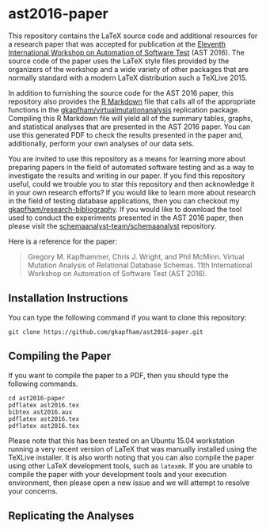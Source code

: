 # ast2016-paper

This repository contains the LaTeX source code and additional resources for a research paper that was accepted for
publication at the [Eleventh International Workshop on Automation of Software Test](http://tech.brookes.ac.uk/AST2016/)
(AST 2016). The source code of the paper uses the LaTeX style files provided by the organizers of the workshop and a
wide variety of other packages that are normally standard with a modern LaTeX distribution such a TeXLive 2015.

In addition to furnishing the source code for the AST 2016 paper, this repository also provides the [R
Markdown](http://rmarkdown.rstudio.com/) file that calls all of the appropriate functions in the
[gkapfham/virtualmutationanalysis](http://github.com/gkapfham/virtualmutationanalysis) replication package. Compiling
this R Markdown file will yield all of the summary tables, graphs, and statistical analyses that are presented in the
AST 2016 paper. You can use this generated PDF to check the results presented in the paper and, additionally, perform
your own analyses of our data sets.

You are invited to use this repository as a means for learning more about preparing papers in the field of automated
software testing and as a way to investigate the results and writing in our paper. If you find this repository useful,
could we trouble you to star this repository and then acknowledge it in your own research efforts? If you would like to
learn more about research in the field of testing database applications, then you can checkout my
[gkapfham/research-bibliography](https://github.com/gkapfham/research-bibliography). If you would like to download the
tool used to conduct the experiments presented in the AST 2016 paper, then please visit the
[schemaanalyst-team/schemaanalyst](https://github.com/schemaanalyst-team/schemaanalyst) repository.

Here is a reference for the paper:

> Gregory M. Kapfhammer, Chris J. Wright, and Phil McMinn.
> Virtual Mutation Analysis of Relational Database Schemas.
> 11th International Workshop on Automation of Software Test (AST 2016).

## Installation Instructions

You can type the following command if you want to clone this repository:

```shell
git clone https://github.com/gkapfham/ast2016-paper.git
```

## Compiling the Paper

If you want to compile the paper to a PDF, then you should type the following commands.

```shell
cd ast2016-paper
pdflatex ast2016.tex
bibtex ast2016.aux
pdflatex ast2016.tex
pdflatex ast2016.tex
```

Please note that this has been tested on an Ubuntu 15.04 workstation running a very recent version of LaTeX that was
manually installed using the TeXLive installer.  It is also worth noting that you can also compile the paper using other
LaTeX development tools, such as `latexmk`. If you are unable to compile the paper with your development tools and your
execution environment, then please open a new issue and we will attempt to resolve your concerns.

## Replicating the Analyses


